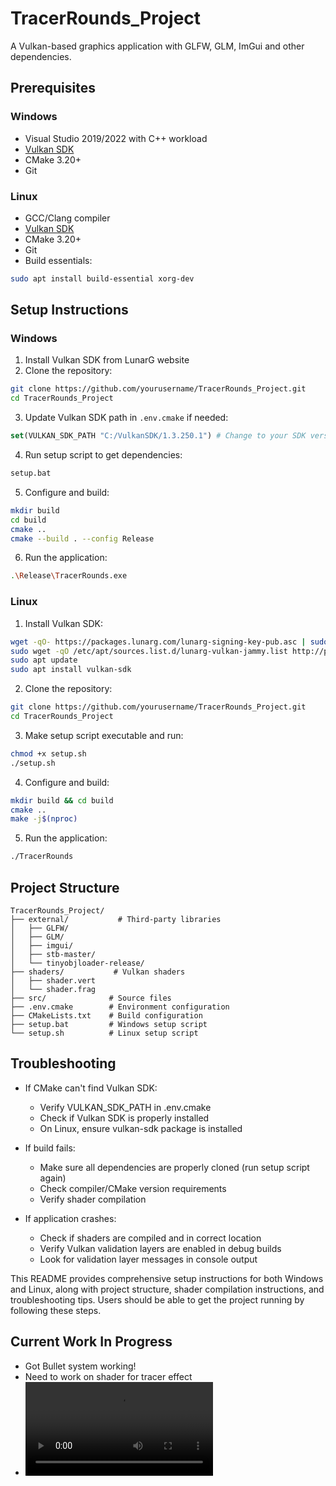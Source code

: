 # TracerRounds_Project



A Vulkan-based graphics application with GLFW, GLM, ImGui and other dependencies.

## Prerequisites

### Windows
- Visual Studio 2019/2022 with C++ workload
- [Vulkan SDK](https://vulkan.lunarg.com/sdk/home#windows) 
- CMake 3.20+
- Git

### Linux
- GCC/Clang compiler
- [Vulkan SDK](https://vulkan.lunarg.com/sdk/home#linux)
- CMake 3.20+
- Git
- Build essentials:
```bash
sudo apt install build-essential xorg-dev
```

## Setup Instructions

### Windows

1. Install Vulkan SDK from LunarG website
2. Clone the repository:
```bash
git clone https://github.com/yourusername/TracerRounds_Project.git
cd TracerRounds_Project
```

3. Update Vulkan SDK path in `.env.cmake` if needed:
```cmake
set(VULKAN_SDK_PATH "C:/VulkanSDK/1.3.250.1") # Change to your SDK version
```

4. Run setup script to get dependencies:
```bash
setup.bat
```

5. Configure and build:
```bash
mkdir build
cd build
cmake ..
cmake --build . --config Release
```

6. Run the application:
```bash
.\Release\TracerRounds.exe
```

### Linux 

1. Install Vulkan SDK:
```bash
wget -qO- https://packages.lunarg.com/lunarg-signing-key-pub.asc | sudo tee /etc/apt/trusted.gpg.d/lunarg.asc
sudo wget -qO /etc/apt/sources.list.d/lunarg-vulkan-jammy.list http://packages.lunarg.com/vulkan/lunarg-vulkan-jammy.list
sudo apt update
sudo apt install vulkan-sdk
```

2. Clone the repository:
```bash
git clone https://github.com/yourusername/TracerRounds_Project.git
cd TracerRounds_Project
```

3. Make setup script executable and run:
```bash
chmod +x setup.sh
./setup.sh
```

4. Configure and build:
```bash
mkdir build && cd build
cmake ..
make -j$(nproc)
```

5. Run the application:
```bash
./TracerRounds
```

## Project Structure

```
TracerRounds_Project/
├── external/           # Third-party libraries
│   ├── GLFW/
│   ├── GLM/
│   ├── imgui/
│   ├── stb-master/
│   └── tinyobjloader-release/
├── shaders/           # Vulkan shaders
│   ├── shader.vert
│   └── shader.frag
├── src/              # Source files
├── .env.cmake        # Environment configuration
├── CMakeLists.txt    # Build configuration
├── setup.bat         # Windows setup script
└── setup.sh          # Linux setup script
```
## Troubleshooting

- If CMake can't find Vulkan SDK:
  - Verify VULKAN_SDK_PATH in .env.cmake
  - Check if Vulkan SDK is properly installed
  - On Linux, ensure vulkan-sdk package is installed

- If build fails:
  - Make sure all dependencies are properly cloned (run setup script again)
  - Check compiler/CMake version requirements
  - Verify shader compilation

- If application crashes:
  - Check if shaders are compiled and in correct location
  - Verify Vulkan validation layers are enabled in debug builds
  - Look for validation layer messages in console output


This README provides comprehensive setup instructions for both Windows and Linux, along with project structure, shader compilation instructions, and troubleshooting tips. Users should be able to get the project running by following these steps.


## Current Work In Progress
  * Got Bullet system working!
  * Need to work on shader for tracer effect
  * <video src="https://github.com/user-attachments/assets/4c95a991-c87d-4139-8f61-b61963a10159" controls="controls" style="max-width: 730px;"></video>


